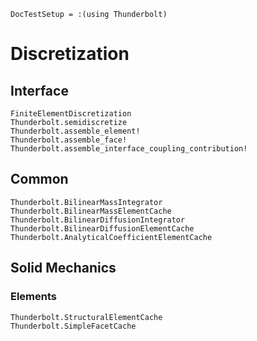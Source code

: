 ```@meta
DocTestSetup = :(using Thunderbolt)
```

# Discretization

## Interface

```@docs
FiniteElementDiscretization
Thunderbolt.semidiscretize
Thunderbolt.assemble_element!
Thunderbolt.assemble_face!
Thunderbolt.assemble_interface_coupling_contribution!
```
## Common

```@docs
Thunderbolt.BilinearMassIntegrator
Thunderbolt.BilinearMassElementCache
Thunderbolt.BilinearDiffusionIntegrator
Thunderbolt.BilinearDiffusionElementCache
Thunderbolt.AnalyticalCoefficientElementCache
```


## Solid Mechanics

### Elements

```@docs
Thunderbolt.StructuralElementCache
Thunderbolt.SimpleFacetCache
```
